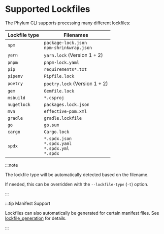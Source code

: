 # Supported Lockfiles

The Phylum CLI supports processing many different lockfiles:

| Lockfile type | Filenames                                                              |
| ------------- | ---------------------------------------------------------------------- |
| `npm`         | `package-lock.json` <br /> `npm-shrinkwrap.json`                       |
| `yarn`        | `yarn.lock` (Version 1 + 2)                                            |
| `pnpm`        | `pnpm-lock.yaml`                                                       |
| `pip`         | `requirements*.txt`                                                    |
| `pipenv`      | `Pipfile.lock`                                                         |
| `poetry`      | `poetry.lock` (Version 1 + 2)                                          |
| `gem`         | `Gemfile.lock`                                                         |
| `msbuild`     | `*.csproj`                                                             |
| `nugetlock`   | `packages.lock.json`                                                   |
| `mvn`         | `effective-pom.xml`                                                    |
| `gradle`      | `gradle.lockfile`                                                      |
| `go`          | `go.sum`                                                               |
| `cargo`       | `Cargo.lock`                                                           |
| `spdx`        | `*.spdx.json` <br /> `*.spdx.yaml` <br /> `*.spdx.yml` <br /> `*.spdx` |

:::note

The lockfile type will be automatically detected based on the filename.

If needed, this can be overridden with the `--lockfile-type` (`-t`) option.

:::

:::tip Manifest Support

Lockfiles can also automatically be generated for certain manifest files. See [lockfile_generation](./lockfile_generation.md) for details.

:::
